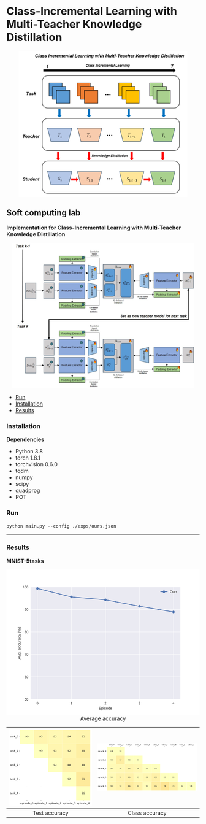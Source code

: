 # Class-Incremental Learning with Multi-Teacher Knowledge Distillation

<center>
<img src="./assets/4.png" alt="abc" height="380" style="vertical-align:middle">
</center>

**Soft computing lab**
---

<strong> Implementation for Class-Incremental Learning with Multi-Teacher Knowledge Distillation </strong>
<center>
<img src="./assets/5.png" alt="abc" height="380" style="vertical-align:middle">
</center>

- [Run](#run-experiment)
- [Installation](#installation)
- [Results](#results)



### Installation
**Dependencies**
* Python 3.8
* torch 1.8.1
* torchvision 0.6.0
* tqdm
* numpy
* scipy
* quadprog
* POT


### Run
```
python main.py --config ./exps/ours.json
```
******

### Results
**MNIST-5tasks**
<center>
<img src="./assets/3.png" alt="abc" height="380" style="vertical-align:middle">
</center>
<center>Average accuracy</center>

|![](./assets/1.png)|![](./assets/2.png)|
|:---:|:---:|
|Test accuracy|Class accuracy|
